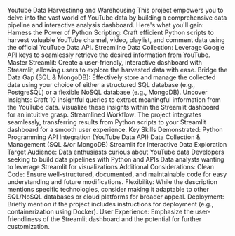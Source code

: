 Youtube Data Harvestinng and Warehousing
This project empowers you to delve into the vast world of YouTube data by building a comprehensive data pipeline and interactive analysis dashboard. Here's what you'll gain:
Harness the Power of Python Scripting: Craft efficient Python scripts to harvest valuable YouTube channel, video, playlist, and comment data using the official YouTube Data API. Streamline Data Collection: Leverage Google API keys to seamlessly retrieve the desired information from YouTube. Master Streamlit: Create a user-friendly, interactive dashboard with Streamlit, allowing users to explore the harvested data with ease. Bridge the Data Gap (SQL & MongoDB): Effectively store and manage the collected data using your choice of either a structured SQL database (e.g., PostgreSQL) or a flexible NoSQL database (e.g., MongoDB). Uncover Insights: Craft 10 insightful queries to extract meaningful information from the YouTube data. Visualize these insights within the Streamlit dashboard for an intuitive grasp. Streamlined Workflow: The project integrates seamlessly, transferring results from Python scripts to your Streamlit dashboard for a smooth user experience. Key Skills Demonstrated:
Python Programming API Integration (YouTube Data API) Data Collection & Management (SQL &/or MongoDB) Streamlit for Interactive Data Exploration Target Audience:
Data enthusiasts curious about YouTube data Developers seeking to build data pipelines with Python and APIs Data analysts wanting to leverage Streamlit for visualizations Additional Considerations:
Clean Code: Ensure well-structured, documented, and maintainable code for easy understanding and future modifications. Flexibility: While the description mentions specific technologies, consider making it adaptable to other SQL/NoSQL databases or cloud platforms for broader appeal. Deployment: Briefly mention if the project includes instructions for deployment (e.g., containerization using Docker). User Experience: Emphasize the user-friendliness of the Streamlit dashboard and the potential for further customization.
